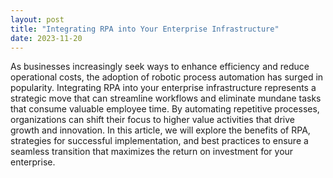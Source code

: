 ```yaml
---
layout: post
title: "Integrating RPA into Your Enterprise Infrastructure"
date: 2023-11-20
---
```


As businesses increasingly seek ways to enhance efficiency and reduce operational costs, the adoption of robotic process automation has surged in popularity. Integrating RPA into your enterprise infrastructure represents a strategic move that can streamline workflows and eliminate mundane tasks that consume valuable employee time. By automating repetitive processes, organizations can shift their focus to higher value activities that drive growth and innovation. In this article, we will explore the benefits of RPA, strategies for successful implementation, and best practices to ensure a seamless transition that maximizes the return on investment for your enterprise.
